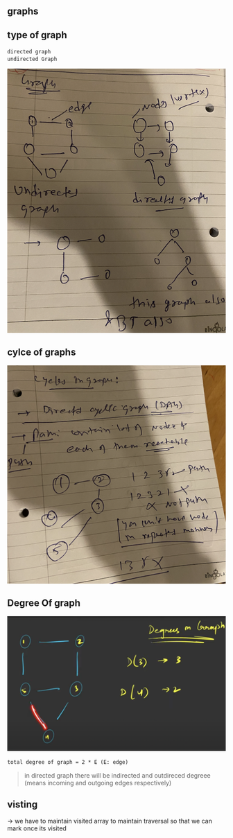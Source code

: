 ## graphs


## type of graph 

```markdown
directed graph
undirected Graph
```
![Alt text](./images/typeOfGraph.png)


## cylce of graphs

![Alt text](./images/cycle.png)



## Degree Of graph

![Alt text](./images/imageD.png)

```markdown
total degree of graph = 2 * E (E: edge)
```
> in directed graph there will be indirected and outdireced degreee (means incoming and outgoing edges respectively)


## visting 

-> we have to maintain visited array to maintain traversal
so that we can mark once its visited


